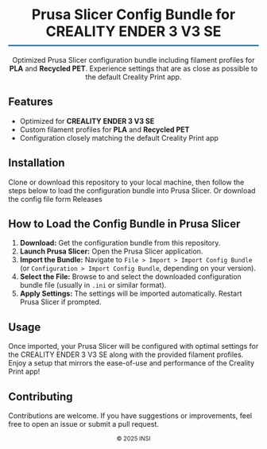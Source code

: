 <!-- README.md -->

<div align="center">
  <h1 style="border-bottom: 3px solid #2980b9; padding-bottom: 10px;">
    Prusa Slicer Config Bundle for CREALITY ENDER 3 V3 SE
  </h1>
  <p>
    Optimized Prusa Slicer configuration bundle including filament profiles for
    <strong>PLA</strong> and <strong>Recycled PET</strong>. Experience settings that are as close as possible to the default Creality Print app.
  </p>
</div>

## Features
- Optimized for **CREALITY ENDER 3 V3 SE**
- Custom filament profiles for **PLA** and **Recycled PET**
- Configuration closely matching the default Creality Print app

## Installation
Clone or download this repository to your local machine, then follow the steps below to load the configuration bundle into Prusa Slicer. Or download the config file form Releases

## How to Load the Config Bundle in Prusa Slicer
<ol>
  <li>
    <strong>Download:</strong> Get the configuration bundle from this repository.
  </li>
  <li>
    <strong>Launch Prusa Slicer:</strong> Open the Prusa Slicer application.
  </li>
  <li>
    <strong>Import the Bundle:</strong> Navigate to 
    <code>File &gt; Import &gt; Import Config Bundle</code> 
    (or <code>Configuration &gt; Import Config Bundle</code>, depending on your version).
  </li>
  <li>
    <strong>Select the File:</strong> Browse to and select the downloaded configuration bundle file (usually in <code>.ini</code> or similar format).
  </li>
  <li>
    <strong>Apply Settings:</strong> The settings will be imported automatically. Restart Prusa Slicer if prompted.
  </li>
</ol>

## Usage
Once imported, your Prusa Slicer will be configured with optimal settings for the CREALITY ENDER 3 V3 SE along with the provided filament profiles. Enjoy a setup that mirrors the ease-of-use and performance of the Creality Print app!

## Contributing
Contributions are welcome. If you have suggestions or improvements, feel free to open an issue or submit a pull request.


<div align="center">
  <sub>&copy; 2025 INSI</sub>
</div>
